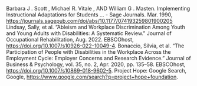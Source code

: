 Barbara J . Scott , Michael R. Vitale , AND William G . Masten. Implementing Instructional Adaptations for Students ... - Sage Journals. Mar. 1990, https://journals.sagepub.com/doi/abs/10.1177/074193259801900205 
Lindsay, Sally, et al. “Ableism and Workplace Discrimination Among Youth and Young Adults with Disabilities: A Systematic Review.” Journal of Occupational Rehabilitation, Aug. 2022. EBSCOhost, https://doi.org/10.1007/s10926-022-10049-4.
Bonaccio, Silvia, et al. “The Participation of People with Disabilities in the Workplace Across the Employment Cycle: Employer Concerns and Research Evidence.” Journal of Business & Psychology, vol. 35, no. 2, Apr. 2020, pp. 135–58. EBSCOhost, https://doi.org/10.1007/s10869-018-9602-5.
Project Hope: Google Search, Google, https://www.google.com/search?q=project+hope+foundation. 
